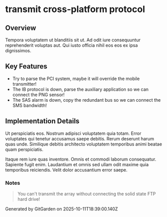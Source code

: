 # transmit cross-platform protocol

## Overview
Tempora voluptatem ut blanditiis sit ut. Ad odit iure consequuntur reprehenderit voluptas aut. Qui iusto officia nihil eos eos ex ipsa dignissimos.

## Key Features
- Try to parse the PCI system, maybe it will override the mobile transmitter!
- The IB protocol is down, parse the auxiliary application so we can connect the PNG sensor!
- The SAS alarm is down, copy the redundant bus so we can connect the SMS bandwidth!

## Implementation Details
Ut perspiciatis eos. Nostrum adipisci voluptatem quia totam. Error voluptates qui tenetur accusamus saepe debitis. Rerum deserunt harum quas unde. Similique debitis architecto voluptatem temporibus animi beatae quam perspiciatis.
 Itaque rem iure quas inventore. Omnis et commodi laborum consequatur. Sapiente fugit enim. Laudantium et omnis sed ullam odit maxime quia temporibus reiciendis. Velit dolor accusantium error saepe.

### Notes
> You can't transmit the array without connecting the solid state FTP hard drive!

Generated by GitGarden on 2025-10-11T18:39:00.140Z